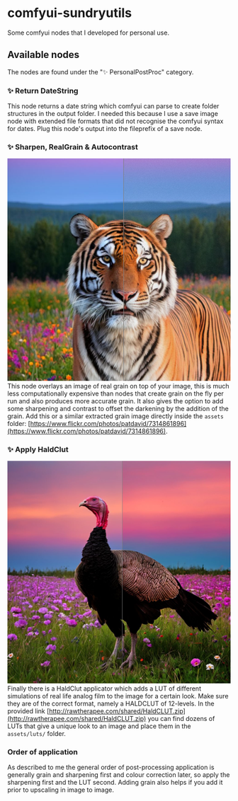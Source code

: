 # comfyui-sundryutils
Some comfyui nodes that I developed for personal use.

## Available nodes
The nodes are found under the "✨ PersonalPostProc" category.

### ✨ Return DateString
This node returns a date string which comfyui can parse to create folder structures in the output folder. I needed this because I use a save image node with extended file formats that did not recognise the comfyui syntax for dates. Plug this node's output into the fileprefix of a save node.

### ✨ Sharpen, RealGrain & Autocontrast
![Comparison of no grain and grain!](/readme_img/compare_nofilter_grain.png "To the left no grain and to the right with applied grain")
This node overlays an image of real grain on top of your image, this is much less computationally expensive than nodes that create grain on the fly per run and also produces more accurate grain. It also gives the option to add some sharpening and contrast to offset the darkening by the addition of the grain. Add this or a similar extracted grain image directly inside the `assets` folder: [https://www.flickr.com/photos/patdavid/7314861896](https://www.flickr.com/photos/patdavid/7314861896).


### ✨ Apply HaldClut
![Comparison of no lut and lut!](/readme_img/compare_nolut_lut.png "To the left no lut and to the right with applied lut (Fuji Velvia 50)")
Finally there is a HaldClut applicator which adds a LUT of different simulations of real life analog film to the image for a certain look. Make sure they are of the correct format, namely a HALDCLUT of 12-levels. In the provided link [http://rawtherapee.com/shared/HaldCLUT.zip](http://rawtherapee.com/shared/HaldCLUT.zip) you can find dozens of LUTs that give a unique look to an image and place them in the `assets/luts/` folder. 

### Order of application
As described to me the general order of post-processing application is generally grain and sharpening first and colour correction later, so apply the sharpening first and the LUT second. Adding grain also helps if you add it prior to upscaling in image to image.
